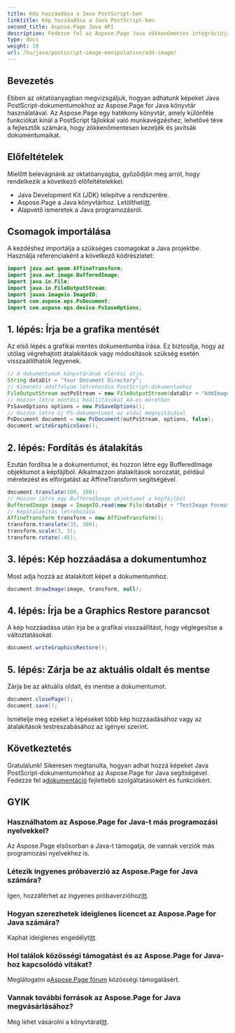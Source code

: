 ```yaml
---
title: Kép hozzáadása a Java PostScript-ben
linktitle: Kép hozzáadása a Java PostScript-ben
second_title: Aspose.Page Java API
description: Fedezze fel az Aspose.Page Java zökkenőmentes integrációját ebben az oktatóanyagban, amely a képek PostScript dokumentumokhoz való hozzáadásáról szól. Növelje dokumentumkezelési képességeit.
type: docs
weight: 10
url: /hu/java/postscript-image-manipulation/add-image/
---
```

## Bevezetés
Ebben az oktatóanyagban megvizsgáljuk, hogyan adhatunk képeket Java PostScript-dokumentumokhoz az Aspose.Page for Java könyvtár használatával. Az Aspose.Page egy hatékony könyvtár, amely különféle funkciókat kínál a PostScript fájlokkal való munkavégzéshez, lehetővé téve a fejlesztők számára, hogy zökkenőmentesen kezeljék és javítsák dokumentumaikat.
## Előfeltételek
Mielőtt belevágnánk az oktatóanyagba, győződjön meg arról, hogy rendelkezik a következő előfeltételekkel:
- Java Development Kit (JDK) telepítve a rendszerére.
-  Aspose.Page a Java könyvtárhoz. Letöltheti[itt](https://releases.aspose.com/page/java/).
- Alapvető ismeretek a Java programozásról.
## Csomagok importálása
A kezdéshez importálja a szükséges csomagokat a Java projektbe. Használja referenciaként a következő kódrészletet:
```java
import java.awt.geom.AffineTransform;
import java.awt.image.BufferedImage;
import java.io.File;
import java.io.FileOutputStream;
import javax.imageio.ImageIO;
import com.aspose.eps.PsDocument;
import com.aspose.eps.device.PsSaveOptions;
```
## 1. lépés: Írja be a grafika mentését
Az első lépés a grafikai mentés dokumentumba írása. Ez biztosítja, hogy az utólag végrehajtott átalakítások vagy módosítások szükség esetén visszaállíthatók legyenek.
```java
// A dokumentumok könyvtárának elérési útja.
String dataDir = "Your Document Directory";
// Kimeneti adatfolyam létrehozása PostScript-dokumentumhoz
FileOutputStream outPsStream = new FileOutputStream(dataDir + "AddImage_outPS.ps");
// Hozzon létre mentési beállításokat A4-es méretben
PsSaveOptions options = new PsSaveOptions();
// Hozzon létre új PS-dokumentumot az oldal megnyitásával
PsDocument document = new PsDocument(outPsStream, options, false);
document.writeGraphicsSave();
```
## 2. lépés: Fordítás és átalakítás
Ezután fordítsa le a dokumentumot, és hozzon létre egy BufferedImage objektumot a képfájlból. Alkalmazzon átalakítások sorozatát, például méretezést és elforgatást az AffineTransform segítségével.
```java
document.translate(100, 100);
// Hozzon létre egy BufferedImage objektumot a képfájlból
BufferedImage image = ImageIO.read(new File(dataDir + "TestImage Format24bppRgb.jpg"));
// Képátalakítás létrehozása
AffineTransform transform = new AffineTransform();
transform.translate(35, 300);
transform.scale(3, 3);
transform.rotate(-45);
```
## 3. lépés: Kép hozzáadása a dokumentumhoz
Most adja hozzá az átalakított képet a dokumentumhoz.
```java
document.drawImage(image, transform, null);
```
## 4. lépés: Írja be a Graphics Restore parancsot
A kép hozzáadása után írja be a grafikai visszaállítást, hogy véglegesítse a változtatásokat.
```java
document.writeGraphicsRestore();
```
## 5. lépés: Zárja be az aktuális oldalt és mentse
Zárja be az aktuális oldalt, és mentse a dokumentumot.
```java
document.closePage();
document.save();
```
Ismételje meg ezeket a lépéseket több kép hozzáadásához vagy az átalakítások testreszabásához az igényei szerint.
## Következtetés
 Gratulálunk! Sikeresen megtanulta, hogyan adhat hozzá képeket Java PostScript-dokumentumokhoz az Aspose.Page for Java segítségével. Fedezze fel a[dokumentáció](https://reference.aspose.com/page/java/) fejlettebb szolgáltatásokért és funkciókért.
## GYIK
### Használhatom az Aspose.Page for Java-t más programozási nyelvekkel?
Az Aspose.Page elsősorban a Java-t támogatja, de vannak verziók más programozási nyelvekhez is.
### Létezik ingyenes próbaverzió az Aspose.Page for Java számára?
 Igen, hozzáférhet az ingyenes próbaverzióhoz[itt](https://releases.aspose.com/).
### Hogyan szerezhetek ideiglenes licencet az Aspose.Page for Java számára?
 Kaphat ideiglenes engedélyt[itt](https://purchase.aspose.com/temporary-license/).
### Hol találok közösségi támogatást és az Aspose.Page for Java-hoz kapcsolódó vitákat?
 Meglátogatni a[Aspose.Page fórum](https://forum.aspose.com/c/page/39) közösségi támogatásért.
### Vannak további források az Aspose.Page for Java megvásárlásához?
 Meg lehet vásárolni a könyvtárat[itt](https://purchase.aspose.com/buy).